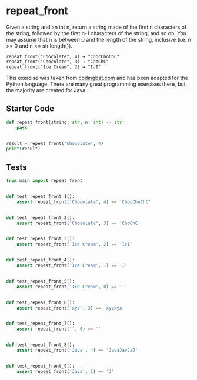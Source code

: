 # repeat_front




Given a string and an int n, return a string made of the first n characters of the string, followed by the first n-1 characters of the string, and so on. You may assume that n is between 0 and the length of the string, inclusive (i.e. n &gt;= 0 and n &lt;= str.length()).

```
repeat_front("Chocolate", 4) → "ChocChoChC"
repeat_front("Chocolate", 3) → "ChoChC"
repeat_front("Ice Cream", 2) → "IcI"
```

This exercise was taken from [codingbat.com](https://codingbat.com/prob/p128796) and has been adapted for the Python language. There are many great programming exercises there, but the majority are created for Java.

## Starter Code
```python
def repeat_front(string: str, n: int) -> str:
    pass


result = repeat_front('Chocolate', 4)
print(result)
```

## Tests
```python
from main import repeat_front


def test_repeat_front_1():
    assert repeat_front('Chocolate', 4) == 'ChocChoChC'


def test_repeat_front_2():
    assert repeat_front('Chocolate', 3) == 'ChoChC'


def test_repeat_front_3():
    assert repeat_front('Ice Cream', 2) == 'IcI'


def test_repeat_front_4():
    assert repeat_front('Ice Cream', 1) == 'I'


def test_repeat_front_5():
    assert repeat_front('Ice Cream', 0) == ''


def test_repeat_front_6():
    assert repeat_front('xyz', 3) == 'xyzxyx'


def test_repeat_front_7():
    assert repeat_front('', 0) == ''


def test_repeat_front_8():
    assert repeat_front('Java', 4) == 'JavaJavJaJ'


def test_repeat_front_9():
    assert repeat_front('Java', 1) == 'J'
```
